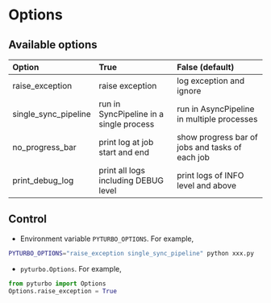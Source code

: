 # Options

## Available options

|        Option        |                  True                   |                 False (default)                 |
| :------------------ | :------------------------------------- | :--------------------------------------------- |
|   raise_exception    |             raise exception             |            log exception and ignore             |
| single_sync_pipeline | run in SyncPipeline in a single process |   run in AsyncPipeline in multiple processes    |
|   no_progress_bar    |     print log at job start and end      | show progress bar of jobs and tasks of each job |
|   print_debug_log    |  print all logs including DEBUG level   |       print logs of INFO level and above        |

## Control

- Environment variable `PYTURBO_OPTIONS`. For example,

```sh
PYTURBO_OPTIONS="raise_exception single_sync_pipeline" python xxx.py
```

- `pyturbo.Options`. For example,

```python
from pyturbo import Options
Options.raise_exception = True
```
